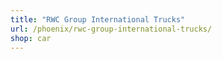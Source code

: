 ```yaml
---
title: "RWC Group International Trucks"
url: /phoenix/rwc-group-international-trucks/
shop: car
---
```

